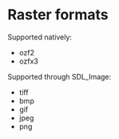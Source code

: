 # Raster formats #

Supported natively:

  * ozf2
  * ozfx3

Supported through SDL\_Image:

  * tiff
  * bmp
  * gif
  * jpeg
  * png